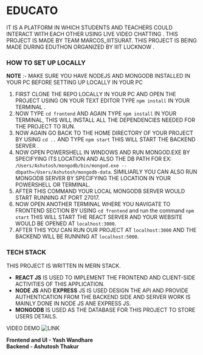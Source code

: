 # **EDUCATO**

  IT IS A PLATFORM IN WHICH STUDENTS AND TEACHERS COULD INTERACT WITH EACH OTHER USING LIVE VIDEO CHATTING .
  THIS PROJECT IS MADE BY TEAM MARCOS_IIITSURAT.
  THIS PROJECT IS BEING MADE DURING EDUTHON ORGANIZED BY IIIT LUCKNOW .
  
 ### HOW TO SET UP LOCALLY
  **NOTE** :- MAKE SURE YOU HAVE NODEJS AND MONGODB INSTALLED IN YOUR PC BEFORE SETTING UP LOCALLY IN YOUR PC
  
  1. FIRST CLONE THE REPO LOCALLY IN YOUR PC AND OPEN THE PROJECT USING ON YOUR TEXT EDITOR TYPE `npm install` IN YOUR TERMINAL .
  2. NOW TYPE `cd frontend` AND AGAIN TYPE `npm install` IN YOUR TERMINAL, THIS WILL INSTALL ALL THE DEPENDENCIES NEEDED FOR THE PROJECT TO RUN.
  3. NOW AGAIN GO BACK TO THE HOME DIRECTORY OF YOUR PROJECT BY USING `cd ..` AND TYPE `npm start` THIS WILL START THE BACKEND SERVER .
  4. NOW OPEN POWERSHELL IN WINDOWS AND RUN MONGOD.EXE BY SPECIFYING ITS LOCATION AND ALSO THE DB PATH FOR EX: `/Users/Ashutosh/mongodb/bin/mongod.exe --dbpath=/Users/Ashutosh/mongodb-data`. SIMILIARLY YOU CAN ALSO RUN MONGODB SERVER BY SPECIFYING THE LOCATION IN YOUR POWERSHELL OR TERMINAL.
  5. AFTER THIS COMMAND YOUR LOCAL MONGODB SERVER WOULD START RUNNING AT PORT 27017.
  6. NOW OPEN ANOTHER TERMINAL WHERE YOU NAVIGATE TO FRONTEND SECTION BY USING `cd frontend` and run the command `npm start` THIS WILL START THE REACT SERVER AND YOUR WEBSITE WOULD BE OPENED AT `localhost:3000`.
  7. AFTER THIS YOU CAN RUN OUR PROJECT AT `localhost:3000` AND THE BACKEND WILL BE RUNNING AT `localhost:5000`.
  
 ### TECH STACK 
 
  THIS PROJECT IS WRITTEN IN MERN STACK.
  - **REACT JS** IS USED TO IMPLEMENT THE FRONTEND AND CLIENT-SIDE ACTIVITIES OF THIS APPLICATION.
  - **NODE JS** AND **EXPRESS** JS IS USED DESIGN THE API AND PROVIDE AUTHENTICATION FROM THE BACKEND SIDE AND SERVER WORK IS MAINLY DONE IN NODE JS ANE EXPRESS JS.
  - **MONGODB** IS USED AS THE DATABASE FOR THIS PROJECT TO STORE USERS DETAILS.
  
  VIDEO DEMO ![LINK](https://www.youtube.com/watch?v=BiM0F43FGLk)
  
  **Frontend and UI - Yash Wandhare**<br>
  **Backend - Ashutosh Thakur**
